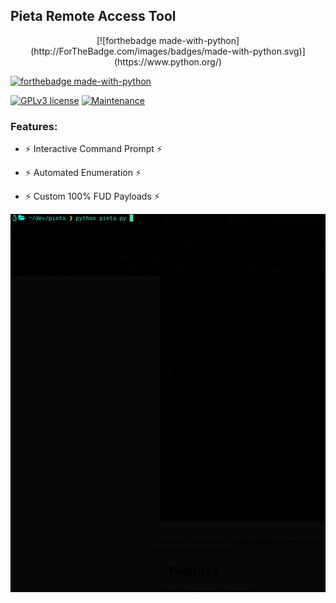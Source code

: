 ## Pieta Remote Access Tool

<p align="center">
  [![forthebadge made-with-python](http://ForTheBadge.com/images/badges/made-with-python.svg)](https://www.python.org/) 
</p>


[![forthebadge made-with-python](http://ForTheBadge.com/images/badges/made-with-python.svg)](https://www.python.org/) 

[![GPLv3 license](https://img.shields.io/badge/License-GPLv3-blue.svg)](http://perso.crans.org/besson/LICENSE.html)
[![Maintenance](https://img.shields.io/badge/Maintained%3F-yes-green.svg)](https://GitHub.com/Naereen/StrapDown.js/graphs/commit-activity)

### Features:
* ⚡ Interactive Command Prompt ⚡

* ⚡ Automated Enumeration ⚡

* ⚡ Custom 100% FUD Payloads ⚡




![image](./images/example.gif)
